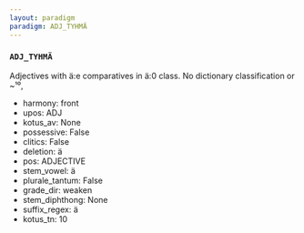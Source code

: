 ```yaml
---
layout: paradigm
paradigm: ADJ_TYHMÄ
---
```

### ` ADJ_TYHMÄ `

Adjectives with ä:e comparatives in ä:0 class. No dictionary classification or ~¹⁰,
* harmony: front
* upos: ADJ
* kotus_av: None
* possessive: False
* clitics: False
* deletion: ä
* pos: ADJECTIVE
* stem_vowel: ä
* plurale_tantum: False
* grade_dir: weaken
* stem_diphthong: None
* suffix_regex: ä
* kotus_tn: 10
